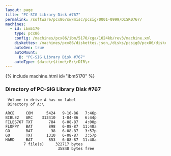 ```yaml
---
layout: page
title: "PC-SIG Library Disk #767"
permalink: /software/pcx86/sw/misc/pcsig/0001-0999/DISK0767/
machines:
  - id: ibm5170
    type: pcx86
    config: /machines/pcx86/ibm/5170/cga/1024kb/rev3/machine.xml
    diskettes: /machines/pcx86/diskettes.json,/disks/pcsig0/pcx86/diskettes.json
    autoGen: true
    autoMount:
      B: "PC-SIG Library Disk #767"
    autoType: $date\r$time\rB:\rDIR\r
---
```


{% include machine.html id="ibm5170" %}

### Directory of PC-SIG Library Disk #767

     Volume in drive A has no label
     Directory of A:\

    ARCE     COM      5424   9-10-86   7:46p
    BIBLE2   ARC    313410   1-04-86   6:44p
    FILES767 TXT       784   6-08-87   4:00p
    FLOPPY   BAT       898   6-08-87  11:48a
    GO       BAT        38   6-08-87   3:57p
    GO       TXT      1310   6-08-87   3:57p
    HARD     BAT       853   6-08-87  11:48a
            7 file(s)     322717 bytes
                           35840 bytes free
